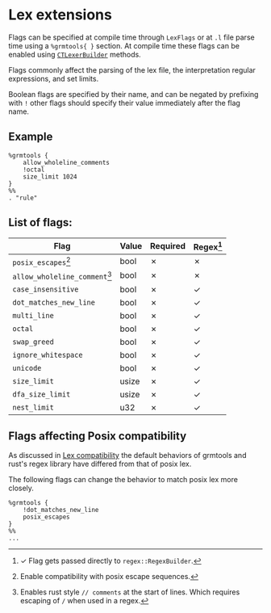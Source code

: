 # Lex extensions
    
Flags can be specified at compile time through `LexFlags` or at `.l` file parse time using
a `%grmtools{ }` section. At compile time these flags can be enabled using
[`CTLexerBuilder`](https://docs.rs/lrlex/latest/lrlex/struct.CTLexerBuilder.html) methods.

Flags commonly affect the parsing of the lex file, the interpretation regular expressions,
and set limits.

Boolean flags are specified by their name, and can be negated by prefixing with `!`
other flags should specify their value immediately after the flag name.


## Example

```
%grmtools {
    allow_wholeline_comments
    !octal
    size_limit 1024
}
%%
. "rule"
```


## List of flags:

| Flag                          | Value | Required | Regex[^regex] |
|-------------------------------|-------|----------|---------------|
| `posix_escapes`[^†]           | bool  | &cross;  | &cross;       |
| `allow_wholeline_comment`[^‡] | bool  | &cross;  | &cross;       |
| `case_insensitive`            | bool  | &cross;  | &checkmark;   |
| `dot_matches_new_line`        | bool  | &cross;  | &checkmark;   |
| `multi_line`                  | bool  | &cross;  | &checkmark;   |
| `octal`                       | bool  | &cross;  | &checkmark;   |
| `swap_greed`                  | bool  | &cross;  | &checkmark;   |
| `ignore_whitespace`           | bool  | &cross;  | &checkmark;   |
| `unicode`                     | bool  | &cross;  | &checkmark;   |
| `size_limit`                  | usize | &cross;  | &checkmark;   |
| `dfa_size_limit`              | usize | &cross;  | &checkmark;   |
| `nest_limit`                  | u32   | &cross;  | &checkmark;   |

[^†]: Enable compatibility with posix escape sequences.
[^‡]: Enables rust style `// comments` at the start of lines.
Which requires escaping of `/` when used in a regex.
[^regex]: &checkmark; Flag gets passed directly to `regex::RegexBuilder`.


## Flags affecting Posix compatibility

As discussed in [Lex compatibility](lexcompatibility.md) the default behaviors of grmtools and rust's regex
library have differed from that of posix lex.

The following flags can change the behavior to match posix lex more closely.

```
%grmtools {
    !dot_matches_new_line
    posix_escapes
}
%%
...
```
